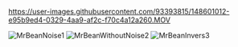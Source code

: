 

https://user-images.githubusercontent.com/93393815/148601012-e95b9ed4-0329-4aa9-af2c-f70c4a12a260.MOV




![MrBeanNoise1](https://user-images.githubusercontent.com/93393815/148600799-ee25e9ac-ea64-42e0-a473-6520350294ab.png)
![MrBeanWithoutNoise2](https://user-images.githubusercontent.com/93393815/148600810-59dc28d1-4fc9-4f2b-a804-14a1edf0bf06.png)
![MrBeanInvers3](https://user-images.githubusercontent.com/93393815/148600815-847aa974-db17-47ef-a98b-13f2162fec9d.png)
